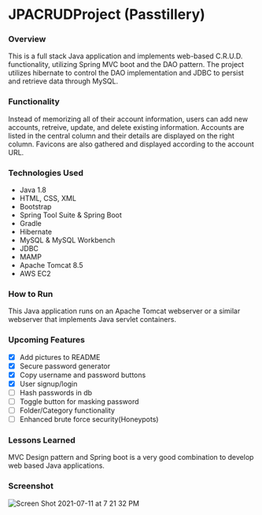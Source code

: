 # JPACRUDProject (Passtillery)

### Overview
This is a full stack Java application and implements web-based C.R.U.D. functionality, utilizing Spring MVC boot and the DAO pattern. The project utilizes hibernate to control the DAO implementation and JDBC to persist and retrieve data through MySQL.

### Functionality
Instead of memorizing all of their account information, users can add new accounts, retreive, update, and delete existing information. Accounts are listed in the central column and their details are displayed on the right column. Favicons are also gathered and displayed according to the account URL.

### Technologies Used
- Java 1.8
- HTML, CSS, XML
- Bootstrap
- Spring Tool Suite & Spring Boot
- Gradle
- Hibernate
- MySQL & MySQL Workbench
- JDBC
- MAMP
- Apache Tomcat 8.5
- AWS EC2

### How to Run
This Java application runs on an Apache Tomcat webserver or a similar webserver that implements Java servlet containers.

### Upcoming Features
- [x] Add pictures to README
- [x] Secure password generator
- [x] Copy username and password buttons
- [x] User signup/login
- [ ] Hash passwords in db
- [ ] Toggle button for masking password
- [ ] Folder/Category functionality
- [ ] Enhanced brute force security(Honeypots)

### Lessons Learned
MVC Design pattern and Spring boot is a very good combination to develop web based Java applications.

### Screenshot
![Screen Shot 2021-07-11 at 7 21 32 PM](https://user-images.githubusercontent.com/83374176/125217248-6cdacc80-e27d-11eb-8874-bdd382e6ffb9.png)
